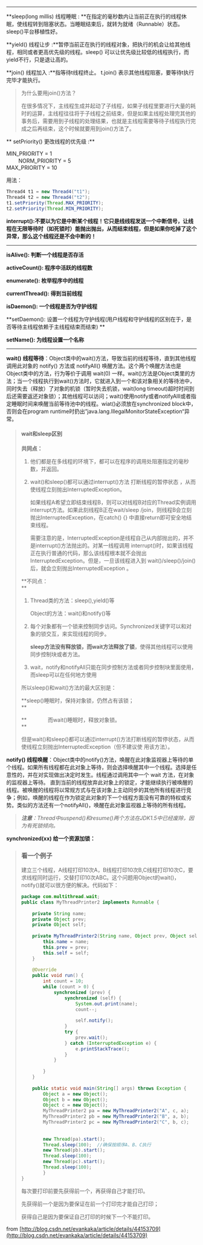 
---

**sleep\(long millis\) 线程睡眠 : **在指定的毫秒数内让当前正在执行的线程休眠，使线程转到阻塞状态。当睡眠结束后，就转为就绪（Runnable）状态。sleep\(\)平台移植性好。

**yield\(\) 线程让步 :**暂停当前正在执行的线程对象，把执行的机会让给其他线程，相同或者更高优先级的线程。sleep\(\) 可以让优先级比较低的线程执行，而yield不行，只是退让高的。

**join\(\) 线程加入 :**指等待t线程终止。 t.join\(\) 表示其他线程阻塞，要等待t执行完毕才能执行。

> 为什么要用join\(\)方法？
>
> 在很多情况下，主线程生成并起动了子线程，如果子线程里要进行大量的耗时的运算，主线程往往将于子线程之前结束，但是如果主线程处理完其他的事务后，需要用到子线程的处理结果，也就是主线程需要等待子线程执行完成之后再结束，这个时候就要用到join\(\)方法了。

** setPriority\(\) 更改线程的优先级 :**

MIN\_PRIORITY = 1  
  　　  NORM\_PRIORITY = 5  
           MAX\_PRIORITY = 10

用法：

```java
Thread4 t1 = new Thread4("t1");
Thread4 t2 = new Thread4("t2");
t1.setPriority(Thread.MAX_PRIORITY);
t2.setPriority(Thread.MIN_PRIORITY);
```

**interrupt\(\):不要以为它是中断某个线程！它只是线线程发送一个中断信号，让线程在无限等待时（如死锁时）能抛出抛出，从而结束线程，但是如果你吃掉了这个异常，那么这个线程还是不会中断的！**

---

**isAlive\(\): 判断一个线程是否存活**

**activeCount\(\): 程序中活跃的线程数**

**enumerate\(\): 枚举程序中的线程**

**currentThread\(\): 得到当前线程**

**isDaemon\(\): 一个线程是否为守护线程**

**setDaemon\(\): 设置一个线程为守护线程\(用户线程和守护线程的区别在于，是否等待主线程依赖于主线程结束而结束\) **

**setName\(\): 为线程设置一个名称**

---

**wait\(\)** **线程等待**：Object类中的wait\(\)方法，导致当前的线程等待，直到其他线程调用此对象的 notify\(\) 方法或 notifyAll\(\) 唤醒方法。这个两个唤醒方法也是Object类中的方法，行为等价于调用 wait\(0\) 一样。wait\(\)方法是Object类里的方法；当一个线程执行到wait\(\)方法时，它就进入到一个和该对象相关的等待池中，同时失去（释放）了对象的机锁（暂时失去机锁，wait\(long timeout\)超时时间到后还需要返还对象锁）；其他线程可以访问；wait\(\)使用notify或者notifyAlll或者指定睡眠时间来唤醒当前等待池中的线程。wiat\(\)必须放在synchronized block中，否则会在program runtime时扔出”java.lang.IllegalMonitorStateException“异常。

> #### wait和sleep区别
>
> **共同点：**
>
> 1. 他们都是在多线程的环境下，都可以在程序的调用处阻塞指定的毫秒数，并返回。
>
> 2. wait\(\)和sleep\(\)都可以通过interrupt\(\)方法 打断线程的暂停状态 ，从而使线程立刻抛出InterruptedException。
>
>    如果线程A希望立即结束线程B，则可以对线程B对应的Thread实例调用interrupt方法。如果此刻线程B正在wait/sleep /join，则线程B会立刻抛出InterruptedException，在catch\(\) {} 中直接return即可安全地结束线程。
>
>    需要注意的是，InterruptedException是线程自己从内部抛出的，并不是interrupt\(\)方法抛出的。对某一线程调用 interrupt\(\)时，如果该线程正在执行普通的代码，那么该线程根本就不会抛出InterruptedException。但是，一旦该线程进入到 wait\(\)/sleep\(\)/join\(\)后，就会立刻抛出InterruptedException 。
>
> **不同点：   
> **
>
> 1. Thread类的方法：sleep\(\),yield\(\)等
>
>    Object的方法：wait\(\)和notify\(\)等
>
> 2. 每个对象都有一个锁来控制同步访问。Synchronized关键字可以和对象的锁交互，来实现线程的同步。
>
>    **sleep方法没有释放锁，而wait方法释放了锁**，使得其他线程可以使用同步控制块或者方法。
>
> 3. wait，notify和notifyAll只能在同步控制方法或者同步控制块里面使用，而sleep可以在任何地方使用
>
> 所以sleep\(\)和wait\(\)方法的最大区别是：
>
> **sleep\(\)睡眠时，保持对象锁，仍然占有该锁；  
> **
>
> **　　　　而wait\(\)睡眠时，释放对象锁。  
> **
>
> 但是wait\(\)和sleep\(\)都可以通过interrupt\(\)方法打断线程的暂停状态，从而使线程立刻抛出InterruptedException（但不建议使   用该方法）。

**notify\(\) 线程唤醒**：Object类中的notify\(\)方法，唤醒在此对象监视器上等待的单个线程。如果所有线程都在此对象上等待，则会选择唤醒其中一个线程。选择是任意性的，并在对实现做出决定时发生。线程通过调用其中一个 wait 方法，在对象的监视器上等待。 直到当前的线程放弃此对象上的锁定，才能继续执行被唤醒的线程。被唤醒的线程将以常规方式与在该对象上主动同步的其他所有线程进行竞争；例如，唤醒的线程在作为锁定此对象的下一个线程方面没有可靠的特权或劣势。类似的方法还有一个notifyAll\(\)，唤醒在此对象监视器上等待的所有线程。

> _**注意**：Thread中suspend\(\)和resume\(\)两个方法在JDK1.5中已经废除，因为有死锁倾向。_

**synchronized\(xx\) 给一个资源加锁：**

> ### 看一个例子
>
> 建立三个线程，A线程打印10次A，B线程打印10次B,C线程打印10次C，要求线程同时运行，交替打印10次ABC。这个问题用Object的wait\(\)，notify\(\)就可以很方便的解决。代码如下：
>
> ```java
> package com.multithread.wait;
> public class MyThreadPrinter2 implements Runnable {   
>       
>     private String name;   
>     private Object prev;   
>     private Object self;   
>   
>     private MyThreadPrinter2(String name, Object prev, Object self) {   
>         this.name = name;   
>         this.prev = prev;   
>         this.self = self;   
>     }   
>   
>     @Override  
>     public void run() {   
>         int count = 10;   
>         while (count > 0) {   
>             synchronized (prev) {   
>                 synchronized (self) {   
>                     System.out.print(name);   
>                     count--;  
>                     
>                     self.notify();   
>                 }   
>                 try {   
>                     prev.wait();   
>                 } catch (InterruptedException e) {   
>                     e.printStackTrace();   
>                 }   
>             }   
>   
>         }   
>     }   
>   
>     public static void main(String[] args) throws Exception {   
>         Object a = new Object();   
>         Object b = new Object();   
>         Object c = new Object();   
>         MyThreadPrinter2 pa = new MyThreadPrinter2("A", c, a);   
>         MyThreadPrinter2 pb = new MyThreadPrinter2("B", a, b);   
>         MyThreadPrinter2 pc = new MyThreadPrinter2("C", b, c);   
>            
>            
>         new Thread(pa).start();
>         Thread.sleep(100);  //确保按顺序A、B、C执行
>         new Thread(pb).start();
>         Thread.sleep(100);  
>         new Thread(pc).start();   
>         Thread.sleep(100);  
>         }   
> }
> ```
>
> 每次要打印前要先获得前一个，再获得自己才能打印。
>
> 先获得前一个是因为要保证在前一个打印完才能自己打印；
>
> 获得自己是因为要保证自己打印的时候下一个不能打印。

from [http://blog.csdn.net/evankaka/article/details/44153709](http://blog.csdn.net/evankaka/article/details/44153709)

